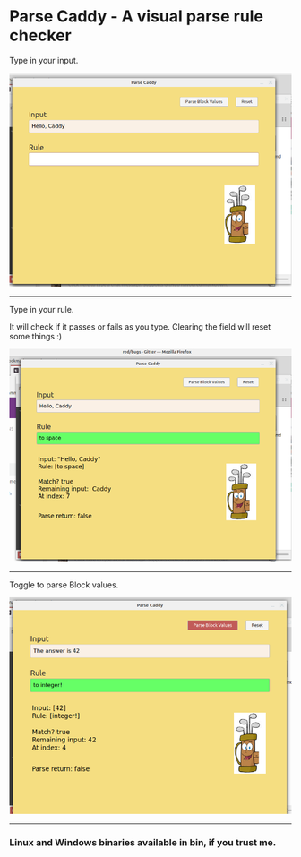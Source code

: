 
# Parse Caddy - A visual parse rule checker

Type in your input.

![input](type-input.png)

----

Type in your rule. 

It will check if it passes or fails as you type. Clearing the field will reset some things :)

![rule](rule.png)

----

Toggle to parse Block values.

![block](block.png)

----

### Linux and Windows binaries available in bin, if you trust me.
